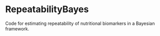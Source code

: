 # RepeatabilityBayes
Code for estimating repeatability of nutritional biomarkers in a Bayesian framework.
